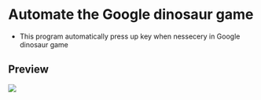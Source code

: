 # Automate the Google dinosaur game
<ul>
  <li>This program automatically press up key when nessecery in Google dinosaur game</li>
 </ul>
 
 <h2>Preview</h2>
 <img src="https://user-images.githubusercontent.com/91461938/200463604-01fee1eb-a077-4295-a4cd-27adf99defdf.gif"> 
